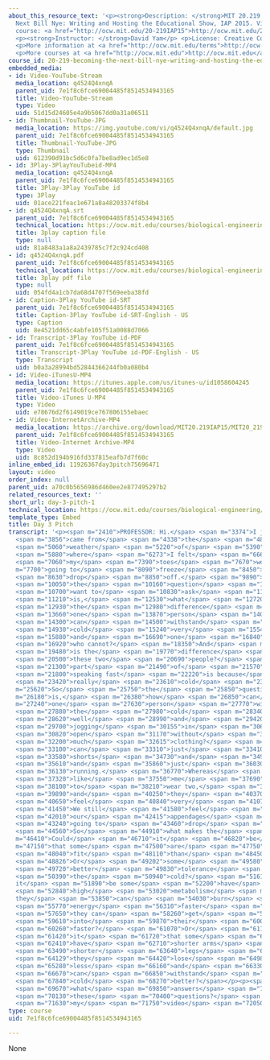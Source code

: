 ```yaml
---
about_this_resource_text: '<p><strong>Description: </strong>MIT 20.219 Becoming the
  Next Bill Nye: Writing and Hosting the Educational Show, IAP 2015. View the complete
  course: <a href="http://ocw.mit.edu/20-219IAP15">http://ocw.mit.edu/20-219IAP15</a>.</p>
  <p><strong>Instructor: </strong>David Yam</p> <p>License: Creative Commons BY-NC-SA</p>
  <p>More information at <a href="http://ocw.mit.edu/terms">http://ocw.mit.edu/terms</a></p>
  <p>More courses at <a href="http://ocw.mit.edu">http://ocw.mit.edu</a></p>'
course_id: 20-219-becoming-the-next-bill-nye-writing-and-hosting-the-educational-show-january-iap-2015
embedded_media:
- id: Video-YouTube-Stream
  media_location: q4524Q4xnqA
  parent_uid: 7e1f8c6fce69004485f8514534943165
  title: Video-YouTube-Stream
  type: Video
  uid: 51d15d24605e4a9b5067dd0a31a06511
- id: Thumbnail-YouTube-JPG
  media_location: https://img.youtube.com/vi/q4524Q4xnqA/default.jpg
  parent_uid: 7e1f8c6fce69004485f8514534943165
  title: Thumbnail-YouTube-JPG
  type: Thumbnail
  uid: 612390d91bc5d6c0fa7be8ad9ec1d5e8
- id: 3Play-3PlayYouTubeid-MP4
  media_location: q4524Q4xnqA
  parent_uid: 7e1f8c6fce69004485f8514534943165
  title: 3Play-3Play YouTube id
  type: 3Play
  uid: 01ace221feac1e671a8a48203374f8b4
- id: q4524Q4xnqA.srt
  parent_uid: 7e1f8c6fce69004485f8514534943165
  technical_location: https://ocw.mit.edu/courses/biological-engineering/20-219-becoming-the-next-bill-nye-writing-and-hosting-the-educational-show-january-iap-2015/student-projects/david-yams-project/day-3-pitch-1/q4524Q4xnqA.srt
  title: 3play caption file
  type: null
  uid: 81a8483a1a8a2439785c7f2c924cd408
- id: q4524Q4xnqA.pdf
  parent_uid: 7e1f8c6fce69004485f8514534943165
  technical_location: https://ocw.mit.edu/courses/biological-engineering/20-219-becoming-the-next-bill-nye-writing-and-hosting-the-educational-show-january-iap-2015/student-projects/david-yams-project/day-3-pitch-1/q4524Q4xnqA.pdf
  title: 3play pdf file
  type: null
  uid: 054fd4a1cb7da68d4707f569eeba38fd
- id: Caption-3Play YouTube id-SRT
  parent_uid: 7e1f8c6fce69004485f8514534943165
  title: Caption-3Play YouTube id-SRT-English - US
  type: Caption
  uid: 8e4521dd65c4abfe105f51a0088d7066
- id: Transcript-3Play YouTube id-PDF
  parent_uid: 7e1f8c6fce69004485f8514534943165
  title: Transcript-3Play YouTube id-PDF-English - US
  type: Transcript
  uid: b0a3a28994bd52844366244fb0a080b4
- id: Video-iTunesU-MP4
  media_location: https://itunes.apple.com/us/itunes-u/id1058604245
  parent_uid: 7e1f8c6fce69004485f8514534943165
  title: Video-iTunes U-MP4
  type: Video
  uid: e78676d2f6149019ce767806155ebaec
- id: Video-InternetArchive-MP4
  media_location: https://archive.org/download/MIT20.219IAP15/MIT20_219IAP15_DY_D03_Pitch_360p.mp4
  parent_uid: 7e1f8c6fce69004485f8514534943165
  title: Video-Internet Archive-MP4
  type: Video
  uid: 8c852d194b916fd337815eafb7d7f60c
inline_embed_id: 11926367day3pitch75696471
layout: video
order_index: null
parent_uid: a70c0b5656986d460ee2e877495297b2
related_resources_text: ''
short_url: day-3-pitch-1
technical_location: https://ocw.mit.edu/courses/biological-engineering/20-219-becoming-the-next-bill-nye-writing-and-hosting-the-educational-show-january-iap-2015/student-projects/david-yams-project/day-3-pitch-1
template_type: Embed
title: Day 3 Pitch
transcript: '<p><span m="2410">PROFESSOR: Hi.</span> <span m="3374">I just</span>
  <span m="3856">came from</span> <span m="4338">the</span> <span m="4820">icy cold</span>
  <span m="5060">weather</span> <span m="5220">of</span> <span m="5390">Boston</span>
  <span m="5880">where</span> <span m="6273">I felt</span> <span m="6666">like</span>
  <span m="7060">my</span> <span m="7390">toes</span> <span m="7670">were</span> <span
  m="7700">going to</span> <span m="8090">freeze</span> <span m="8450">and</span>
  <span m="8630">drop</span> <span m="8850">off.</span> <span m="9890">And</span>
  <span m="10050">the</span> <span m="10160">question</span> <span m="10430">I</span>
  <span m="10700">want to</span> <span m="10830">ask</span> <span m="11030">you</span>
  <span m="11210">is,</span> <span m="12530">what</span> <span m="12720">makes</span>
  <span m="12930">the</span> <span m="12980">difference</span> <span m="13340">between</span>
  <span m="13660">one</span> <span m="13870">person</span> <span m="14030">who</span>
  <span m="14300">can</span> <span m="14500">withstand</span> <span m="14620">the</span>
  <span m="14930">cold</span> <span m="15240">very</span> <span m="15540">well</span>
  <span m="15880">and</span> <span m="16690">one</span> <span m="16840">person</span>
  <span m="16920">who cannot?</span> <span m="18350">And</span> <span m="19260">what</span>
  <span m="19480">is the</span> <span m="19770">difference</span> <span m="20060">between</span>
  <span m="20500">these two</span> <span m="20690">people?</span> <span m="21120">Sorry,</span>
  <span m="21300">part</span> <span m="21490">of</span> <span m="21570">my</span>
  <span m="21800">speaking fast</span> <span m="22220">is because</span> <span m="22640">it''s</span>
  <span m="23420">really</span> <span m="23610">cold</span> <span m="23880">outside.</span></p><p><span
  m="25620">So</span> <span m="25750">the</span> <span m="25850">question</span> <span
  m="26180">is,</span> <span m="26380">how</span> <span m="26850">can</span> <span
  m="27240">one</span> <span m="27630">person</span> <span m="27770">withstand</span>
  <span m="27880">the</span> <span m="27980">cold</span> <span m="28340">really</span>
  <span m="28620">well</span> <span m="28990">and</span> <span m="29420">go out</span>
  <span m="29700">jogging</span> <span m="30155">in</span> <span m="30610">the</span>
  <span m="30820">open</span> <span m="31170">without</span> <span m="31840">wearing</span>
  <span m="32200">much</span> <span m="32615">clothing?</span> <span m="33030">They</span>
  <span m="33100">can</span> <span m="33310">just</span> <span m="33410">wear</span>
  <span m="33580">shorts</span> <span m="34730">and</span> <span m="34950">shoes</span>
  <span m="35610">and</span> <span m="35860">just</span> <span m="36030">go</span>
  <span m="36130">running.</span> <span m="36770">Whereas</span> <span m="37180">people</span>
  <span m="37320">like</span> <span m="37550">me</span> <span m="37690">have</span>
  <span m="38100">to</span> <span m="38210">wear two,</span> <span m="38460">three,   layers,</span>
  <span m="39890">and</span> <span m="40250">they</span> <span m="40370">still</span>
  <span m="40650">feel</span> <span m="40840">very</span> <span m="41070">cold.</span>
  <span m="41450">We still</span> <span m="41580">feel</span> <span m="41800">like</span>
  <span m="42010">our</span> <span m="42415">appendages</span> <span m="42910">are</span>
  <span m="43240">going to</span> <span m="43460">drop</span> <span m="43940">off.</span>
  <span m="44560">So</span> <span m="44910">what makes the</span> <span m="44980">difference?</span></p><p><span
  m="46410">Could</span> <span m="46710">it</span> <span m="46820">be</span> <span
  m="47150">that some</span> <span m="47500">are</span> <span m="47750">more</span>
  <span m="48040">fit</span> <span m="48110">than</span> <span m="48450">others?</span>
  <span m="48826">Or</span> <span m="49202">some</span> <span m="49580">have</span>
  <span m="49720">better</span> <span m="49830">tolerance</span> <span m="50310">to</span>
  <span m="50390">the</span> <span m="50940">cold?</span> <span m="51610">Or could
  it</span> <span m="51890">be some</span> <span m="52200">have</span> <span m="52520">a</span>
  <span m="52840">high</span> <span m="53020">metabolism</span> <span m="53690">that
  they</span> <span m="53850">can</span> <span m="54030">burn</span> <span m="55590">more</span>
  <span m="55770">energy</span> <span m="56310">faster</span> <span m="57230">so that</span>
  <span m="57650">they can</span> <span m="58260">get</span> <span m="58430">heat</span>
  <span m="59610">into</span> <span m="59870">their</span> <span m="60020">bodies</span>
  <span m="60260">faster?</span> <span m="61070">Or</span> <span m="61190">is</span>
  <span m="61420">it</span> <span m="61720">that some</span> <span m="61990">people</span>
  <span m="62410">have</span> <span m="62710">shorter arms</span> <span m="63010">and</span>
  <span m="63490">shorter</span> <span m="63640">legs</span> <span m="63940">so</span>
  <span m="64129">they</span> <span m="64420">lose</span> <span m="64980">heat</span>
  <span m="65280">less</span> <span m="66160">and</span> <span m="66330">therefore</span>
  <span m="66670">can</span> <span m="66850">withstand</span> <span m="67300">the</span>
  <span m="67840">cold</span> <span m="68270">better?</span></p><p><span m="69040">So</span>
  <span m="69670">what</span> <span m="69850">answers</span> <span m="70050">all</span>
  <span m="70130">these</span> <span m="70400">questions?</span> <span m="71330">Watch</span>
  <span m="71630">my</span> <span m="71750">video</span> <span m="72050">to see.</span></p>'
type: course
uid: 7e1f8c6fce69004485f8514534943165

---
```

None